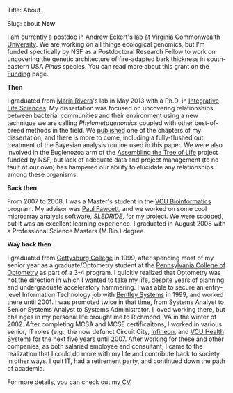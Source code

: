 Title: About

Slug: about
**Now**  

I am currently a postdoc in [Andrew Eckert](http://eckertlab.blogspot.com)'s lab at 
[Virginia Commonwealth University](http://www.vcu.edu).  We are working 
on all things ecological genomics, but I'm funded specfically by NSF as a 
Postdoctoral Research Fellow to work on uncovering the genetic architecture 
of fire-adapted bark thickness in south-eastern USA _Pinus_ species.  You can 
read more about this grant on the [Funding](funding.html) page.

**Then**

I graduated from [Maria Rivera](http://riveralab.bio.vcu.edu)'s lab in 
May 2013 with a Ph.D. in [Integrative Life Sciences](http://www.vcu.edu/lifesci/phd/).  My 
dissertation was focused on uncovering relationships between bacterial 
communities and their environment using a new technique we are calling 
_Phylometagenomics_ coupled with other best-of-breed methods in the field.  We 
[published](http://www.biogeosciences.net/9/2177/2012/bg-9-2177-2012.html) one of the chapters 
of my dissertation, and there is more to come, including a fully-flushed out 
treatment of the Bayesian analysis routine used in this paper.  We were also involved in the 
Euglenozoa arm of the [Assembling the Tree of Life](http://www.nsf.gov/funding/pgm_summ.jsp?pims_id=5129) 
project funded by NSF, but lack of adequate data and project management (to no fault of our own) has 
hampered our ability to elucidate any relationships among these organisms.

**Back then**  

From 2007 to 2008, I was a Master's student in the [VCU Bioinformatics](http://www.vcu.edu/csbc/bioinformatics/) 
program.  My advisor was [Paul Fawcett](http://www.vcu.edu/csbc/Fawcett/), and we worked on some cool microarray analysis software, 
[_SLEDRIDE_](http://sourceforge.net/projects/sledride/?source=directory), for my 
project.  We were scooped, but it was an excellent learning experience.  I graduated in August 2008 
with a Professional Science Masters (M.Bin.) degree.

**Way back then**

I graduated from [Gettysburg College](http://www.gettysburg.edu) in 1999, after spending most of my senior year as a 
graduate/Optometry student at the [Pennsylvania College of Optometry](http://www.salus.edu/optometry/) as part of a 3-4 
program. I quickly realized that Optometry was not the direction in which I wanted to take my life, despite years of 
planning and undergraduate acceleratory hammering.  I was able to secure an entry-level Information Technology job with 
[Bentley Systems](http://www.bentley.com) in 1999, and worked there until 2001.  I was promoted twice in that time, from 
Systems Analyst to Senior Systems Analyst to Systems Administrator.  I loved working there, but cha  nges 
in my personal life brought me to Richmond, VA in the winter of 2002.  After completing MCSA and MCSE certificaitons, 
I worked in various senior, IT roles (e.g., the now defunct Circuit City, [Infineon](http://www.infineon.com), and 
[VCU Health System](http://www.vcuhealth.org)) for the next 
five years until 2007.  After working for these and other companies, as both salaried employee and consultant, 
I came to the realization that I could do more with my life and contribute back to society in other ways.  I quit IT, 
had a retirement party, and continued down the path of academia.

For more details, you can check out my [CV](https://www.dropbox.com/s/ga7nl5os6lv2y9a/friedline_cv_clean.pdf?dl=0).
